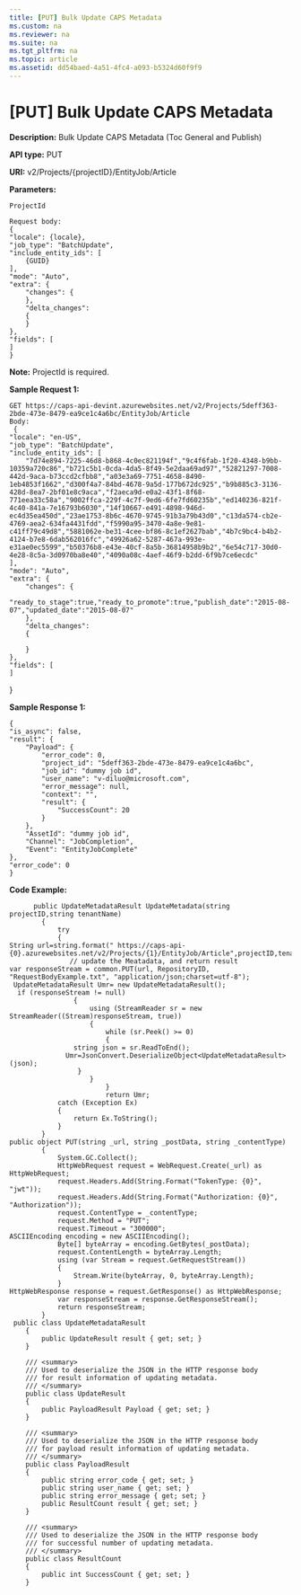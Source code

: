 ```yaml
---
title: [PUT] Bulk Update CAPS Metadata
ms.custom: na
ms.reviewer: na
ms.suite: na
ms.tgt_pltfrm: na
ms.topic: article
ms.assetid: dd54baed-4a51-4fc4-a093-b5324d60f9f9
---
```

# [PUT] Bulk Update CAPS Metadata
**Description:** Bulk Update CAPS Metadata (Toc General and Publish)

**API type:** PUT

**URI:** v2/Projects/{projectID}/EntityJob/Article

**Parameters:**  

	ProjectId  
    
    Request body:
    {
    "locale": {locale},
    "job_type": "BatchUpdate",
    "include_entity_ids": [
        {GUID}
    ],
    "mode": "Auto",
    "extra": {
        "changes": {
        },
        "delta_changes": 
		{
		}
    },
    "fields": [
    ]
    }


	
**Note:**  ProjectId is required.
  
**Sample Request 1:** 

	GET https://caps-api-devint.azurewebsites.net/v2/Projects/5deff363-2bde-473e-8479-ea9ce1c4a6bc/EntityJob/Article
    Body:
     {
    "locale": "en-US",
    "job_type": "BatchUpdate",
    "include_entity_ids": [
        "7d74e894-7225-46d8-b868-4c0ec821194f","9c4f6fab-1f20-4348-b9bb-10359a720c86","b721c5b1-0cda-4da5-8f49-5e2daa69ad97","52821297-7008-442d-9aca-b73ccd2cfbb8","a03e3a69-7751-4658-8490-1eb4853f1662","d300f4a7-84bd-4678-9a5d-177b672dc925","b9b885c3-3136-428d-8ea7-2bf01e8c9aca","f2aeca9d-e0a2-43f1-8f68-771eea33c58a","9002ffca-229f-4c7f-9ed6-6fe7fd60235b","ed140236-821f-4c40-841a-7e16793b6030","14f10667-e491-4898-946d-ec4d35ea450d","23ae1753-8b6c-4670-9745-91b3a79b43d0","c13da574-cb2e-4769-aea2-634fa4431fdd","f5990a95-3470-4a8e-9e81-c41ff79c49d8","5881062e-be31-4cee-bf86-8c1ef2627bab","4b7c9bc4-b4b2-4124-b7e8-6dab562016fc","49926a62-5287-467a-993e-e31ae0ec5599","b50376b8-e43e-40cf-8a5b-36814958b9b2","6e54c717-30d0-4e28-8c5a-3d0970ba8e40","4090a08c-4aef-46f9-b2dd-6f9b7ce6ecdc"
    ],
    "mode": "Auto",
    "extra": {
        "changes": {
				 "ready_to_stage":true,"ready_to_promote":true,"publish_date":"2015-08-07","updated_date":"2015-08-07"
        },
        "delta_changes": 
		{
			
		}
    },
    "fields": [
    ]
}

**Sample Response 1:** 

    {
    "is_async": false,
    "result": {
        "Payload": {
            "error_code": 0,
            "project_id": "5deff363-2bde-473e-8479-ea9ce1c4a6bc",
            "job_id": "dummy job id",
            "user_name": "v-diluo@microsoft.com",
            "error_message": null,
            "context": "",
            "result": {
                "SuccessCount": 20
            }
        },
        "AssetId": "dummy job id",
        "Channel": "JobCompletion",
        "Event": "EntityJobComplete"
    },
    "error_code": 0
    }




**Code Example:** 
```
      public UpdateMetadataResult UpdateMetadata(string projectID,string tenantName)
        {
            try
            {
String url=string.format(" https://caps-api-{0}.azurewebsites.net/v2/Projects/{1}/EntityJob/Article",projectID,tenantName);
               // update the Meatadata, and return result
var responseStream = common.PUT(url, RepositoryID, "RequestBodyExample.txt", "application/json;charset=utf-8");
 UpdateMetadataResult Umr= new UpdateMetadataResult();  
  if (responseStream != null)
                {
                    using (StreamReader sr = new StreamReader((Stream)responseStream, true))
                    {
                        while (sr.Peek() >= 0)
                        {
                string json = sr.ReadToEnd();
              Umr=JsonConvert.DeserializeObject<UpdateMetadataResult>(json);
                 }
                    }
                        }
                        return Umr;
            catch (Exception Ex)
            {
                return Ex.ToString();
            }
        }
public object PUT(string _url, string _postData, string _contentType)
        {
            System.GC.Collect();
            HttpWebRequest request = WebRequest.Create(_url) as HttpWebRequest;
            request.Headers.Add(String.Format("TokenType: {0}", "jwt"));
            request.Headers.Add(String.Format("Authorization: {0}", "Authorization"));
            request.ContentType = _contentType;
            request.Method = "PUT";
            request.Timeout = "300000";
ASCIIEncoding encoding = new ASCIIEncoding();
            Byte[] byteArray = encoding.GetBytes(_postData);
            request.ContentLength = byteArray.Length;
            using (var Stream = request.GetRequestStream())
            {
                Stream.Write(byteArray, 0, byteArray.Length);
            }
HttpWebResponse response = request.GetResponse() as HttpWebResponse;
            var responseStream = response.GetResponseStream();
            return responseStream;
        }
 public class UpdateMetadataResult
    {
        public UpdateResult result { get; set; }
    }

    /// <summary>
    /// Used to deserialize the JSON in the HTTP response body 
    /// for result information of updating metadata.
    /// </summary>
    public class UpdateResult
    {
        public PayloadResult Payload { get; set; }
    }

    /// <summary>
    /// Used to deserialize the JSON in the HTTP response body 
    /// for payload result information of updating metadata.
    /// </summary>
    public class PayloadResult
    {
        public string error_code { get; set; }
        public string user_name { get; set; }
        public string error_message { get; set; }
        public ResultCount result { get; set; }
    }

    /// <summary>
    /// Used to deserialize the JSON in the HTTP response body 
    /// for successful number of updating metadata.
    /// </summary>
    public class ResultCount
    {
        public int SuccessCount { get; set; }
    }

```